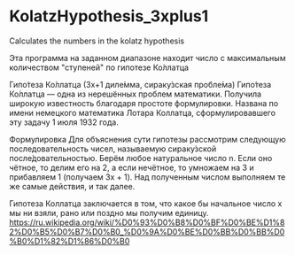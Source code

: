 # KolatzHypothesis_3xplus1
Calculates the numbers in the kolatz hypothesis

Эта программа на заданном диапазоне находит число с максимальным количеством "ступеней" по гипотезе Ко́ллатца

Гипо́теза Ко́ллатца (3x+1 диле́мма, сираку́зская пробле́ма)
Гипо́теза Ко́ллатца — одна из нерешённых проблем математики. Получила широкую известность благодаря простоте формулировки. Названа по имени немецкого математика Лотара Коллатца, сформулировавшего эту задачу 1 июля 1932 года.

Формулировка
Для объяснения сути гипотезы рассмотрим следующую последовательность чисел, называемую сираку́зской после́довательностью. Берём любое натуральное число n. Если оно чётное, то делим его на 2, а если нечётное, то умножаем на 3 и прибавляем 1 (получаем 3x + 1). Над полученным числом выполняем те же самые действия, и так далее.

Гипотеза Коллатца заключается в том, что какое бы начальное число x мы ни взяли, рано или поздно мы получим единицу.
https://ru.wikipedia.org/wiki/%D0%93%D0%B8%D0%BF%D0%BE%D1%82%D0%B5%D0%B7%D0%B0_%D0%9A%D0%BE%D0%BB%D0%BB%D0%B0%D1%82%D1%86%D0%B0
